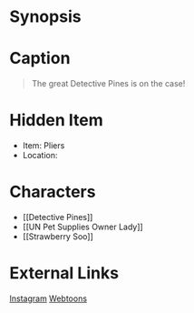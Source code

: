 # Synopsis


# Caption
> The great Detective Pines is on the case!

# Hidden Item
* Item: Pliers
* Location: <spoiler></spoiler>

# Characters
* [[Detective Pines]]
* [[UN Pet Supplies Owner Lady]]
* [[Strawberry Soo]]

# External Links
[Instagram](https://www.instagram.com/p/CHJq1waDLlH/)
[Webtoons](https://www.webtoons.com/en/challenge/twistwood-tales/58-detective-pines/viewer?title_no=344740&episode_no=63)